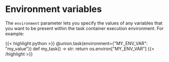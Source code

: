 # Environment variables

The `environment` parameter lets you specify the values of any variables that you want to be present within the task container execution environment.
For example:

{{< highlight python >}}
@union.task(environment={"MY_ENV_VAR": "my_value"})
def my_task() -> str:
    return os.environ["MY_ENV_VAR"]
{{< /highlight >}}